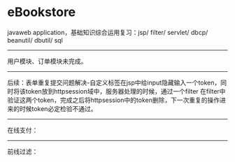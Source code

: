 # eBookstore
javaweb application，基础知识综合运用复习：jsp/ filter/ servlet/ dbcp/ beanutil/ dbutil/ sql

***
用户模块、订单模块未完成。
***
后续：表单重复提交问题解决-自定义标签在jsp中给input隐藏输入一个token，同时将该token放到httpsession域中，服务器处理的时候，通过一个filter
      在filter中验证这两个token，完成之后将httpsession中的token删除，下一次重复的操作进来的时候token必定检验不通过。
***
在线支付：
***
前线过滤：
